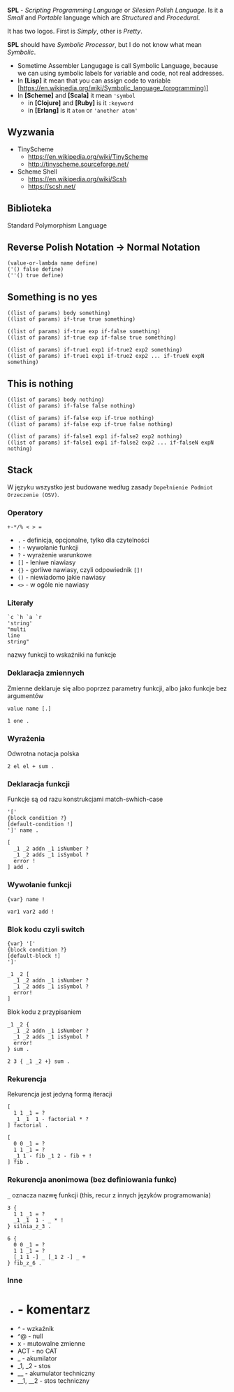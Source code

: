 **SPL** -  *Scripting Programming Language* or *Silesian Polish Language*.
Is it a *Small* and *Portable* language 
which are *Structured* and *Procedural*.


It has two logos.
First is *Simply*, 
other is *Pretty*.

**SPL** should have *Symbolic Processor*,
but I do not know what mean *Symbolic*.
* Sometime Assembler Langugage is call Symbolic Language,
because we can using symbolic labels for variable and code, not real addresses. 
* In **[Lisp]** it mean that you can assign code to variable  
[https://en.wikipedia.org/wiki/Symbolic_language_(programming)]
* In **[Scheme]** and **[Scala]** it mean `'symbol`
  * in **[Clojure]** and **[Ruby]** is it `:keyword` 
  * in **[Erlang]** is it `atom` or `'another atom'`


## Wyzwania
* TinyScheme
  * https://en.wikipedia.org/wiki/TinyScheme
  * http://tinyscheme.sourceforge.net/
* Scheme Shell
  * https://en.wikipedia.org/wiki/Scsh 
  * https://scsh.net/
  
  
## Biblioteka

Standard Polymorphism Language

## Reverse Polish Notation -> Normal Notation

```
(value-or-lambda name define)
('() false define)
(''() true define)
```

## Something is no yes

```
((list of params) body something)
((list of params) if-true true something)

((list of params) if-true exp if-false something)
((list of params) if-true exp if-false true something)

((list of params) if-true1 exp1 if-true2 exp2 something)
((list of params) if-true1 exp1 if-true2 exp2 ... if-trueN expN something)
```

## This is nothing

```
((list of params) body nothing)
((list of params) if-false false nothing)

((list of params) if-false exp if-true nothing)
((list of params) if-false exp if-true false nothing)

((list of params) if-false1 exp1 if-false2 exp2 nothing)
((list of params) if-false1 exp1 if-false2 exp2 ... if-falseN expN nothing)
```

## Stack

W języku wszystko jest budowane według zasady `Dopełnienie Podmiot Orzeczenie (OSV)`.

### Operatory
```
+-*/% < > =
```

* `.` - definicja, opcjonalne, tylko dla czytelności
* `!` - wywołanie funkcji
* `?` - wyrażenie warunkowe
* `[]` - leniwe niawiasy
* `{}` - gorliwe nawiasy, czyli odpowiednik `[]!`
* `()` - niewiadomo jakie nawiasy
* `<>` - w ogóle nie nawiasy


### Literały
```
`c `h `a `r
'string'
"multi
line
string"
```


nazwy funkcji to wskaźniki na funkcje

### Deklaracja zmiennych
Zmienne deklaruje się albo poprzez parametry funkcji, albo jako funkcje bez argumentów

```
value name [.]

1 one .
```
### Wyrażenia
Odwrotna notacja polska

```
2 el el + sum .
```


### Deklaracja funkcji
Funkcje są od razu konstrukcjami match-swhich-case

```
'[' 
{block condition ?} 
[default-condition !] 
']' name .
```

```
[
  _1 _2 addn _1 isNumber ?
  _1 _2 adds _1 isSymbol ?
  error !
] add .
```

### Wywołanie funkcji
```
{var} name !
```

```
var1 var2 add !
```

### Blok kodu czyli switch

```
{var} '[' 
{block condition ?} 
[default-block !] 
']' 
```

```
_1 _2 [
  _1 _2 addn _1 isNumber ?
  _1 _2 adds _1 isSymbol ?
  error! 
]
```

Blok kodu z przypisaniem
```
_1 _2 {
  _1 _2 addn _1 isNumber ?
  _1 _2 adds _1 isSymbol ?
  error! 
} sum .
```

```
2 3 { _1 _2 +} sum .
```

### Rekurencja
Rekurencja jest jedyną formą iteracji
```
[
  1 1 _1 = ?
  _1 _1  1 - factorial * ?
] factorial .
```

```
[
  0 0 _1 = ?
  1 1 _1 = ?
  _1 1 - fib _1 2 - fib + !
] fib .
```

### Rekurencja anonimowa (bez definiowania funkc)
`_` oznacza nazwę funkcji (this, recur z innych języków programowania)

```
3 {
  1 1 _1 = ?
  _1 _1  1 - _ * !
} silnia_z_3 .
```

```
6 {
  0 0 _1 = ?
  1 1 _1 = ?
  [_1 1 -] _ [_1 2 -] _ +
} fib_z_6 .
```

### Inne

* # - komentarz
* ^ - wzkaźnik
* ^@ - null
* x - mutowalne zmienne
* ACT - no CAT
* _ - akumilator
* _1, _2 - stos
* __ - akumulator techniczny
* __1, __2 - stos techniczny
